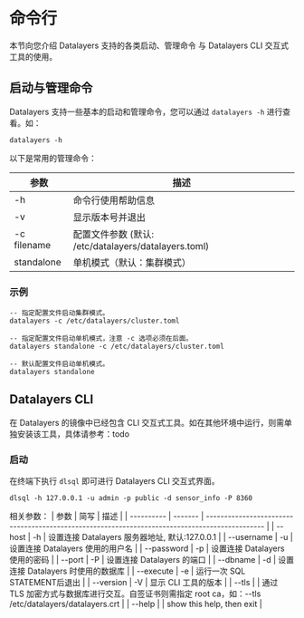 # 命令行

本节向您介绍 Datalayers 支持的各类启动、管理命令 与 Datalayers CLI 交互式工具的使用。

## 启动与管理命令

Datalayers 支持一些基本的启动和管理命令，您可以通过 `datalayers -h` 进行查看。如：
```shell
datalayers -h
```

以下是常用的管理命令：

| 参数            | 描述                                                              |
| ----------     | ------------------------------------------------------------      |
| -h             | 命令行使用帮助信息                                                         |
| -v             | 显示版本号并退出                                             |
| -c filename    | 配置文件参数 (默认: /etc/datalayers/datalayers.toml) |
| standalone     | 单机模式（默认：集群模式）                                                 |

### 示例
```shell
-- 指定配置文件启动集群模式。
datalayers -c /etc/datalayers/cluster.toml

-- 指定配置文件启动单机模式，注意 -c 选项必须在后面。
datalayers standalone -c /etc/datalayers/cluster.toml

-- 默认配置文件启动单机模式。
datalayers standalone
```


## Datalayers CLI
在 Datalayers 的镜像中已经包含 CLI 交互式工具。如在其他环境中运行，则需单独安装该工具，具体请参考：todo  


### 启动
在终端下执行 `dlsql` 即可进行 Datalayers CLI 交互式界面。
```shell
dlsql -h 127.0.0.1 -u admin -p public -d sensor_info -P 8360
```

相关参数：
| 参数             | 简写     | 描述                                                                                                |
| ----------      | -------  | ----------------------------------------------------------------------------------------------    |
| --host          | -h       | 设置连接 Datalayers 服务器地址, 默认:127.0.0.1                                                         |
| --username      | -u       | 设置连接 Datalayers 使用的用户名                                                                      |
| --password      | -p       | 设置连接 Datalayers 使用的密码                                                                        |
| --port          | -P       | 设置连接 Datalayers 的端口                                                                           |
| --dbname        | -d       | 设置连接 Datalayers 时使用的数据库                                                                    |
| --execute       | -e       | 运行一次 SQL STATEMENT后退出                                                                         |
| --version       | -V       | 显示 CLI 工具的版本                                                                                  |
| --tls           |          | 通过 TLS 加密方式与数据库进行交互。自签证书则需指定 root ca，如：--tls /etc/datalayers/datalayers.crt       |
| --help          |          | show this help, then exit                                                                          |


